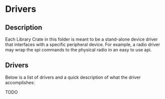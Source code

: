 # Drivers

## Description

Each Library Crate in this folder is meant to be a stand-alone device driver that interfaces with a specific peripheral device.  For example, a radio driver may wrap the spi commands to the physical radio in an easy to use api.

## Drivers

Below is a list of drivers and a quick description of what the driver accomplishes:

TODO